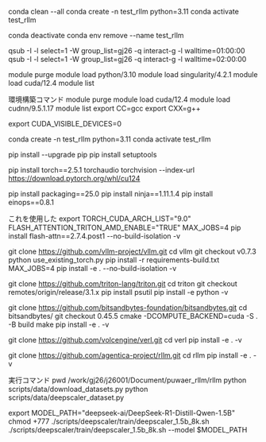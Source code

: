 conda clean --all
conda create -n test_rllm python=3.11
conda activate test_rllm

conda deactivate
conda env remove --name test_rllm


qsub -I -l select=1 -W group_list=gj26 -q interact-g -l walltime=01:00:00
qsub -I -l select=1 -W group_list=gj26 -q interact-g -l walltime=02:00:00


module purge 
module load python/3.10
module load singularity/4.2.1
module load cuda/12.4
module list


環境構築コマンド
module purge 
module load cuda/12.4
module load cudnn/9.5.1.17
module list
export CC=gcc
export CXX=g++

export CUDA_VISIBLE_DEVICES=0

conda create -n test_rllm python=3.11
conda activate test_rllm

pip install --upgrade pip
pip install setuptools

pip install torch==2.5.1 torchaudio torchvision --index-url https://download.pytorch.org/whl/cu124

pip install packaging==25.0
pip install ninja==1.11.1.4
pip install einops==0.8.1

これを使用した
export TORCH_CUDA_ARCH_LIST="9.0"
FLASH_ATTENTION_TRITON_AMD_ENABLE="TRUE"
MAX_JOBS=4 pip install flash-attn==2.7.4.post1 --no-build-isolation -v

git clone https://github.com/vllm-project/vllm.git
cd vllm
git checkout v0.7.3
python use_existing_torch.py 
pip install -r requirements-build.txt
MAX_JOBS=4 pip install -e . --no-build-isolation -v

git clone https://github.com/triton-lang/triton.git
cd triton
git checkout remotes/origin/release/3.1.x
pip install psutil
pip install -e python -v

git clone https://github.com/bitsandbytes-foundation/bitsandbytes.git
cd bitsandbytes/
git checkout 0.45.5
cmake -DCOMPUTE_BACKEND=cuda -S . -B build
make
pip install -e . -v



git clone https://github.com/volcengine/verl.git
cd verl
pip install -e . -v


git clone https://github.com/agentica-project/rllm.git
cd rllm
pip install -e . -v


実行コマンド
pwd /work/gj26/j26001/Document/puwaer_rllm/rllm
python scripts/data/download_datasets.py
python scripts/data/deepscaler_dataset.py

export MODEL_PATH="deepseek-ai/DeepSeek-R1-Distill-Qwen-1.5B"
chmod +777 ./scripts/deepscaler/train/deepscaler_1.5b_8k.sh
./scripts/deepscaler/train/deepscaler_1.5b_8k.sh --model $MODEL_PATH


